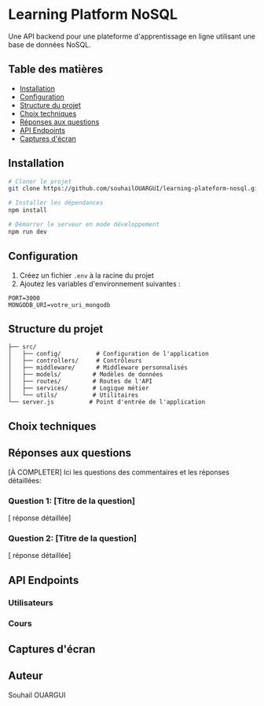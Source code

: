 # Learning Platform NoSQL

Une API backend pour une plateforme d'apprentissage en ligne utilisant une base de données NoSQL.

## Table des matières

- [Installation](#installation)
- [Configuration](#configuration)
- [Structure du projet](#structure-du-projet)
- [Choix techniques](#choix-techniques)
- [Réponses aux questions](#réponses-aux-questions)
- [API Endpoints](#api-endpoints)
- [Captures d'écran](#captures-décran)

## Installation

```bash
# Cloner le projet
git clone https://github.com/souhailOUARGUI/learning-plateform-nosql.git

# Installer les dépendances
npm install

# Démarrer le serveur en mode développement
npm run dev
```

## Configuration

1. Créez un fichier `.env` à la racine du projet
2. Ajoutez les variables d'environnement suivantes :

```env
PORT=3000
MONGODB_URI=votre_uri_mongodb
```

## Structure du projet

```
├── src/
│   ├── config/          # Configuration de l'application
│   ├── controllers/     # Contrôleurs
│   ├── middleware/      # Middleware personnalisés
│   ├── models/         # Modèles de données
│   ├── routes/         # Routes de l'API
│   ├── services/       # Logique métier
│   └── utils/          # Utilitaires
└── server.js          # Point d'entrée de l'application
```

## Choix techniques

<!-- [À COMPLETER]
Expliquez ici vos choix techniques, notamment :

- Le choix de la base de données NoSQL
- L'architecture du projet
- Les patterns utilisés
- Les bibliothèques choisies -->

## Réponses aux questions

[À COMPLETER]
Ici les questions des commentaires et les réponses détaillées:

### Question 1: [Titre de la question]

[ réponse détaillée]

### Question 2: [Titre de la question]

[ réponse détaillée]

## API Endpoints

### Utilisateurs

<!-- - `GET /api/users` - Récupérer tous les utilisateurs
- `POST /api/users` - Créer un nouvel utilisateur
- [Complétez avec vos endpoints] -->

### Cours

<!-- - `GET /api/courses` - Récupérer tous les cours
- `POST /api/courses` - Créer un nouveau cours
- [Complétez avec vos endpoints]

[Ajoutez les autres endpoints de votre API] -->

## Captures d'écran

<!--
[À COMPLETER]
Ajoutez ici des captures d'écran pertinentes de votre application, par exemple :

- Structure de la base de données
- Résultats des tests
- Exemples de requêtes et réponses API

--- -->

## Auteur

Souhail OUARGUI

<!--
## Licence

Ce projet est sous licence [choisissez votre licence] -->
